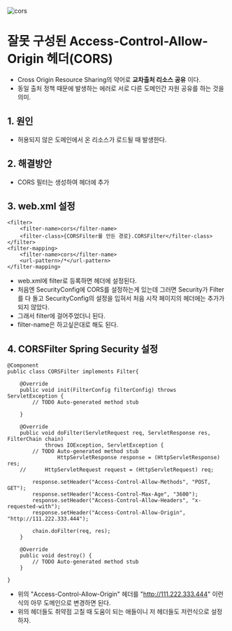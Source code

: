 ![cors](https://github.com/DuHyeon2/DailyStudy/assets/83499405/7432e424-d8e4-460c-bef6-ba2faacd37dc)


# 잘못 구성된 Access-Control-Allow-Origin 헤더(CORS)
- Cross Origin Resource Sharing의 약어로 **교차출처 리소스 공유** 이다.
- 동일 출처 정책 때문에 발생하는 에러로 서로 다른 도메인간 자원 공유를 하는 것을 의미.

## 1. 원인
- 허용되지 않은 도메인에서 온 리소스가 로드될 때 발생한다.

## 2. 해결방안
- CORS 필터는 생성하여 헤더에 추가

## 3. web.xml 설정
```
<filter>
    <filter-name>cors</filter-name>
    <filter-class>{CORSFilter를 만든 경로}.CORSFilter</filter-class>
</filter>
<filter-mapping>
    <filter-name>cors</filter-name>
    <url-pattern>/*</url-pattern>
</filter-mapping>
```
- web.xml에 filter로 등록하면 헤더에 설정된다.
- 처음엔 SecurityConfig에 CORS를 설정하는게 있는데 그러면 Security가 Filter를 다 돌고 SecurityConfig의 설정을 입혀서 처음 시작 페이지의 헤더에는 추가가 되지 않았다.
- 그래서 filter에 걸어주었더니 된다.
- filter-name은 하고싶은대로 해도 된다.

## 4. CORSFilter Spring Security 설정
```
@Component
public class CORSFilter implements Filter{

	@Override
	public void init(FilterConfig filterConfig) throws ServletException {
		// TODO Auto-generated method stub
		
	}

	@Override
	public void doFilter(ServletRequest req, ServletResponse res, FilterChain chain)
			throws IOException, ServletException {
		// TODO Auto-generated method stub
				HttpServletResponse response = (HttpServletResponse) res;
	//		HttpServletRequest request = (HttpServletRequest) req;

        response.setHeader("Access-Control-Allow-Methods", "POST, GET");
        response.setHeader("Access-Control-Max-Age", "3600");
        response.setHeader("Access-Control-Allow-Headers", "x-requested-with");
        response.setHeader("Access-Control-Allow-Origin", "http://111.222.333.444");

        chain.doFilter(req, res);
	}

	@Override
	public void destroy() {
		// TODO Auto-generated method stub
	}

}
```
- 위의 "Access-Control-Allow-Origin" 헤더를 "http://111.222.333.444" 이런식의 아무 도메인으로 변경하면 된다.
- 위의 헤더들도 취약점 고칠 때 도움이 되는 애들이니 저 헤더들도 저런식으로 설정하자.


